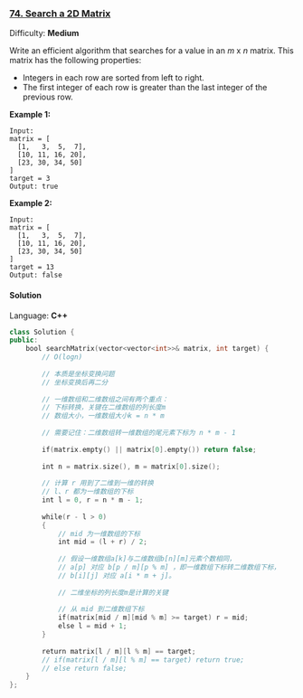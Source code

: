 ### [74\. Search a 2D Matrix](https://leetcode.com/problems/search-a-2d-matrix/)

Difficulty: **Medium**


Write an efficient algorithm that searches for a value in an _m_ x _n_ matrix. This matrix has the following properties:

*   Integers in each row are sorted from left to right.
*   The first integer of each row is greater than the last integer of the previous row.

**Example 1:**

```
Input:
matrix = [
  [1,   3,  5,  7],
  [10, 11, 16, 20],
  [23, 30, 34, 50]
]
target = 3
Output: true
```

**Example 2:**

```
Input:
matrix = [
  [1,   3,  5,  7],
  [10, 11, 16, 20],
  [23, 30, 34, 50]
]
target = 13
Output: false
```


#### Solution

Language: **C++**

```c++
class Solution {
public:
    bool searchMatrix(vector<vector<int>>& matrix, int target) {
        // O(logn)
        
        // 本质是坐标变换问题
        // 坐标变换后再二分
        
        // 一维数组和二维数组之间有两个重点：
        // 下标转换，关键在二维数组的列长度m
        // 数组大小，一维数组大小k = n * m
        
        // 需要记住：二维数组转一维数组的尾元素下标为 n * m - 1
        
        if(matrix.empty() || matrix[0].empty()) return false;
        
        int n = matrix.size(), m = matrix[0].size();
        
        // 计算 r 用到了二维到一维的转换
        // l、r 都为一维数组的下标
        int l = 0, r = n * m - 1;
        
        while(r - l > 0)
        {   
            // mid 为一维数组的下标
            int mid = (l + r) / 2;
            
            // 假设一维数组a[k]与二维数组b[n][m]元素个数相同，
            // a[p] 对应 b[p / m][p % m] ，即一维数组下标转二维数组下标，
            // b[i][j] 对应 a[i * m + j]。
            
            // 二维坐标的列长度m是计算的关键
            
            // 从 mid 到二维数组下标
            if(matrix[mid / m][mid % m] >= target) r = mid;
            else l = mid + 1;
        }
        
        return matrix[l / m][l % m] == target;
        // if(matrix[l / m][l % m] == target) return true;
        // else return false;
    }
};
```